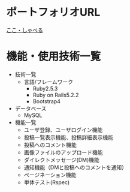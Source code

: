 # ポートフォリオURL
[ここ・しゃべる](https://apart123.herokuapp.com/)
# 機能・使用技術一覧
 - 技術一覧
    - 言語/フレームワーク
      - Ruby2.5.3
      - Ruby on Rails5.2.2
      - Bootstrap4
- データベース
  - MySQL
- 機能一覧
  - ユーザ登録、ユーザログイン機能
  - 投稿一覧表示機能、投稿詳細表示機能
  - 投稿へのコメント機能
  - 画像ファイルのアップロード機能
  - ダイレクトメッセージ(DM)機能
  - 通知機能（DMと投稿へのコメントを通知）
  - ページネーション機能
  - 単体テスト(Rspec)
